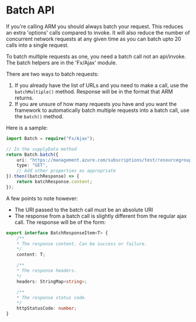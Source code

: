 # Batch API

If you're calling ARM you should always batch your request.
This reduces an extra 'options' calls compared to invoke. It will also reduce the number of concurrent network requests at any given time as you can batch upto 20 calls into a single request.

To batch multiple requests as one, you need a batch call not an api/invoke. The batch helpers are in the 'Fx/Ajax' module.

There are two ways to batch requests:

 1. If you already have the list of URLs and you need to make a call, use the `batchMultiple()` method. Response will be in the format that ARM returns.
 2. If you are unsure of how many requests you have and you want the framework to automatically batch multiple requests into a batch call, use the `batch()` method.

Here is a sample:

```typescript
import Batch = require("Fx/Ajax");

// In the supplyData method
return Batch.batch({
    uri: "https://management.azure.com/subscriptions/test/resourcegroups?api-version=2014-04-01-preview",
    type: "GET",
    // Add other properties as appropriate
}).then((batchResponse) => {
    return batchResponse.content;
});
```

A few points to note however:

 - The URI passed to the batch call must be an absolute URI
 - The response from a batch call is slightly different from the regular ajax call. The response will be of the form:

```typescript
export interface BatchResponseItem<T> {
    /**
    * The response content. Can be success or failure.
    */
    content: T;

    /**
    * The response headers.
    */
    headers: StringMap<string>;

    /**
    * The response status code.
    */
    httpStatusCode: number;
}
```